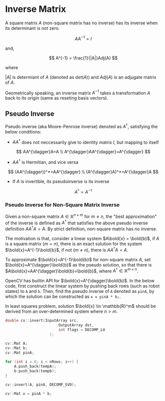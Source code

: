 # Inverse Matrix

A square matrix $A$ (non-square matrix has no inverse) has its inverse when its determinant is not zero.

$$
AA^{-1} = I
$$

and,

$$
A^{-1} = \frac{1}{|A|}Adj(A)
$$

where

$|A|$ is determiant of $A$ (denoted as $det(A)$) and $Adj(A)$ is an adjugate matrix of $A$.

Geometrically speaking, an inverse matrix $A^{-1}$ takes a transformation $A$ back to its origin (same as reseting basis vectors).

## Pseudo Inverse

Pseudo inverse (aka Moore-Penrose inverse) denoted as $A^{\dagger}$, satisfying the below conditions:

* $AA^{\dagger}$ does not neccessarily give to identity matrix $I$, but mapping to itself

$$
AA^{\dagger}A=A
\\
A^{\dagger}AA^{\dagger}=A^{\dagger}
$$

* $AA^{\dagger}$ is Hermitian, and vice versa

$$
(AA^{\dagger})^*=AA^{\dagger}
\\
(A^{\dagger}A)^*=A^{\dagger}A
$$

* If $A$ is invertible, its pseudoinverse is its inverse

$$
A^{\dagger}=A^{-1}
$$

### Pseudo Inverse for Non-Square Matrix Inverse

Given a non-square matrix $A \in \mathbb{R}^{n \times m}$ for $m \ne n$, the "best approximation" of the inverse is defined as $A^{\dagger}$ that satisfies the above pseudo inverse definition $AA^{\dagger}A=A$.
By strict definition, non-square matrix has no inverse.

The motivation is that, consider a linear system $A\bold{x} = \bold{b}$, if $A$ is a square matrix ($m=n$), there is an exact solution for the system $\bold{x}=A^{-1}\bold{b}$, if not ($m \ne n$), there is $AA^{\dagger}A=A$.

To approximate $\bold{x}=A^{-1}\bold{b}$ for non-square matrix $A$, set $\bold{x}=A^{\dagger}\bold{b}$ as the pseudo solution, so that there is $A\bold{x}=AA^{\dagger}\bold{b}=\bold{b}$, where $A^{\dagger} \in \mathbb{R}^{m \times n}$.

OpenCV has builtin API for $\bold{x}=A^{\dagger}\bold{b}$.
In the below code, first construct the linear system by pushing back rows (such as robot states) to `A` and `b`.
Then, find the pseudo inverse of `A` denoted as `pinA`, by which the solution can be constructed as `x = pinA * b;`.

In least squares problem, solution $\bold{x} \in \mathbb{R}^m$ should be derived from an over-determined system where $n > m$.

```cpp
double cv::invert(InputArray src,
                        OutputArray dst,
                        int flags = DECOMP_LU 
                    );

cv::Mat A;
cv::Mat b;
cv::Mat pinA;
 
for (int i = 0; i < nRows; i++) {
    A.push_back(tempA);
    b.push_back(tempb);
}

cv::invert(A, pinA, DECOMP_SVD);

cv::Mat x = pinA * b;
```

